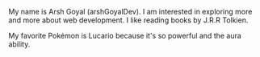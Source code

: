 My name is Arsh Goyal (arshGoyalDev). I am interested in exploring more and more about web development. I like reading books by J.R.R Tolkien.

My favorite Pokémon is Lucario because it's so powerful and the aura ability.
